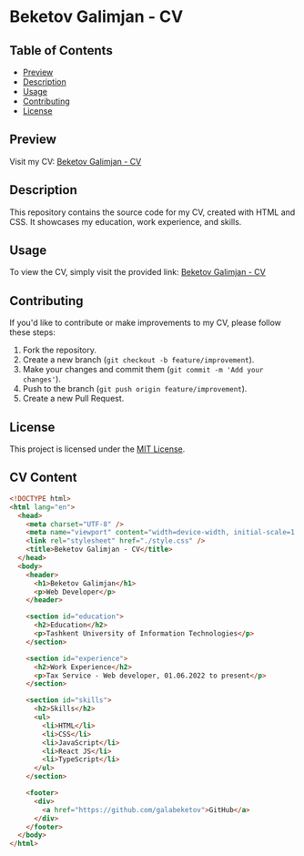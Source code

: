 # Beketov Galimjan - CV

## Table of Contents

- [Preview](#preview)
- [Description](#description)
- [Usage](#usage)
- [Contributing](#contributing)
- [License](#license)

## Preview

Visit my CV: [Beketov Galimjan - CV](https://galabeketovß.github.io/rsschool-cv/)

## Description

This repository contains the source code for my CV, created with HTML and CSS. It showcases my education, work experience, and skills.

## Usage

To view the CV, simply visit the provided link: [Beketov Galimjan - CV](https://galabeketov.github.io/rsschool-cv/)

## Contributing

If you'd like to contribute or make improvements to my CV, please follow these steps:

1. Fork the repository.
2. Create a new branch (`git checkout -b feature/improvement`).
3. Make your changes and commit them (`git commit -m 'Add your changes'`).
4. Push to the branch (`git push origin feature/improvement`).
5. Create a new Pull Request.

## License

This project is licensed under the [MIT License](LICENSE).

## CV Content

```html
<!DOCTYPE html>
<html lang="en">
  <head>
    <meta charset="UTF-8" />
    <meta name="viewport" content="width=device-width, initial-scale=1.0" />
    <link rel="stylesheet" href="./style.css" />
    <title>Beketov Galimjan - CV</title>
  </head>
  <body>
    <header>
      <h1>Beketov Galimjan</h1>
      <p>Web Developer</p>
    </header>

    <section id="education">
      <h2>Education</h2>
      <p>Tashkent University of Information Technologies</p>
    </section>

    <section id="experience">
      <h2>Work Experience</h2>
      <p>Tax Service - Web developer, 01.06.2022 to present</p>
    </section>

    <section id="skills">
      <h2>Skills</h2>
      <ul>
        <li>HTML</li>
        <li>CSS</li>
        <li>JavaScript</li>
        <li>React JS</li>
        <li>TypeScript</li>
      </ul>
    </section>

    <footer>
      <div>
        <a href="https://github.com/galabeketov">GitHub</a>
      </div>
    </footer>
  </body>
</html>
